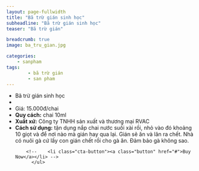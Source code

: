 ```yaml
---
layout: page-fullwidth
title: "Bã trừ gián sinh học"
subheadline: "Bã trừ gián sinh học"
teaser: "Bã trừ gián"

breadcrumb: true
image: ba_tru_gian.jpg

categories:
    - sanpham
tags:
        - bã trừ gián
        - san pham
---
```

<!--more-->

<div class="row t60">
          <ul class="pricing-table">
            <li class="title">Bã trừ gián sinh học</li>
            <li class="bullet-item"><a href=""><img src="{{ site.urlimg }}ba_tru_gian.jpg" alt=""></a></li>
            <li class="price">Giá: 15.000đ/chai</li>
            <li class="bullet-item"><b>Quy cách:</b> chai 10ml</li>
            <li class="bullet-item"><b>Xuất xứ:</b> Công ty TNHH sản xuất và thương mại RVAC</li>
            <li class="bullet-item"><b>Cách sử dụng:</b> tận dụng nắp chai nước suối xài rồi, nhỏ vào đó khoảng 10 giọt và để nơi nào mà gián hay qua lại. Gián sẽ ăn và lăn ra chết. Nhà có nuôi gà cứ lấy con gián chết rồi cho gà ăn. Đảm bảo gà không sao.</li>
           
        <!--    <li class="cta-button"><a class="button" href="#">Buy Now</a></li> -->
          </ul>
</div>
